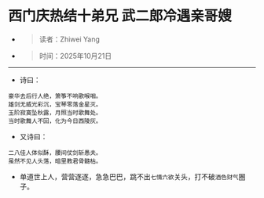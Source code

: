 # 西门庆热结十弟兄 武二郎冷遇亲哥嫂
- >读者：Zhiwei Yang
- >时间：2025年10月21日
---  
- 诗曰：
```
豪华去后行人绝，箫筝不响歌喉咽。 
雄剑无威光彩沉，宝琴零落金星灭。 
玉阶寂寞坠秋露，月照当时歌舞处。 
当时歌舞人不回，化为今日西陵灰。
``` 
- 又诗曰：
```
二八佳人体似酥，腰间仗剑斩愚夫。 
虽然不见人头落，暗里教君骨髓枯。
```
- 单道世上人，营营逐逐，急急巴巴，跳不出`七情六欲`关头，打不破`酒色财气`圈子。